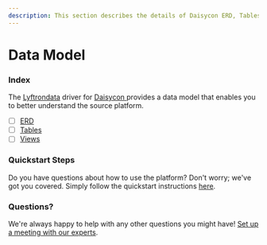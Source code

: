 ```yaml
---
description: This section describes the details of Daisycon ERD, Tables, and Views.
---
```


# Data Model

### Index

The  [Lyftrondata](https://www.lyftrondata.com/) driver for [Daisycon](https://www.lyftrondata.com/integration/daisycon/)[ ](https://www.lyftrondata.com/integration/daisycon/)provides a data model that enables you to better understand the source platform.

* [ ] [ERD](../../../marketing-analytics/daisycon/data-model/erd.md)
* [ ] [Tables](../../../marketing-analytics/daisycon/data-model/tables.md)
* [ ] [Views](../../../marketing-analytics/daisycon/data-model/views.md)

### Quickstart Steps

Do you have questions about how to use the platform? Don't worry; we've got you covered. Simply follow the quickstart instructions [here](../../../../quickstart-steps.md).

### Questions? <a href="#questions" id="questions"></a>

We're always happy to help with any other questions you might have! [Set up a meeting with our experts](https://www.lyftrondata.com/book-a-meeting/).

